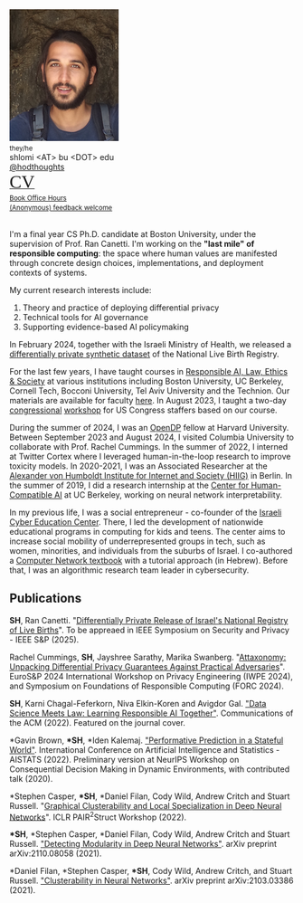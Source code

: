 <img class="profile-photo" src="static/images/profile.png" />

<div class="contact">
    <small>they/he</small>
    <br />
    <i class="fas fa-envelope fa-2x"></i> shlomi &lt;AT&gt; bu &lt;DOT&gt; edu
    <br />
    <a href="https://twitter.com/hodthoughts"><i class="fab fa-twitter fa-2x"></i>@hodthoughts</a>
    <br />
    <a href="https://www.semanticscholar.org/author/1557572573"><i class="ai ai-semantic-scholar-square ai-2x"></i></a>
    <a href="https://scholar.google.com/citations?user=s_WPt74AAAAJ"><i class="ai ai-google-scholar-square ai-2x"></i></a>
    <a href="https://www.linkedin.com/in/shlomi-hod/"><i class="fab fa-linkedin fa-2x"></i></a>
	<a href="https://drive.google.com/file/d/1e43VAHjGMvHotb0iAwne4PmA2y9db-bK/view?usp=sharing
"><span style="font-size: xx-large; font-family:'Passion One'">CV</span></a>
    <a href="https://github.com/shlomihod"><i class="fab fa-github fa-2x"></i></a>
    <br />
    <small><a href="https://go.hod.xyz/office-hour">Book Office Hours</a></small>
    <br />
    <small><a href="https://www.admonymous.co/shlomi">(Anonymous) feedback welcome</a></small>
</div>

<br/>

I'm a final year CS Ph.D. candidate at Boston University, under the supervision of Prof. Ran Canetti.
I'm working on the **"last mile" of responsible computing**: the space where human values are manifested
through concrete design choices, implementations, and deployment contexts of systems.

My current research interests include:

1. Theory and practice of deploying differential privacy
2. Technical tools for AI governance
3. Supporting evidence-based AI policymaking

In February 2024, together with the Israeli Ministry of Health, we released a [differentially private synthetic dataset](https://birth.dataset.pub) of the National Live Birth Registry.

For the last few years, I have taught courses in [Responsible AI, Law, Ethics & Society](https://learn.responsibly.ai/) at various institutions including Boston University, UC Berkeley, Cornell Tech, Bocconi University, Tel Aviv University and the Technion. Our materials are available for faculty [here](https://teach.responsibly.ai/). In August 2023, I taught a two-day [congressional](https://gov.responsibly.ai/23-congress/) [workshop](https://www.bu.edu/hic/2023/08/30/shlomi-hod-leads-congressional-workshop-on-responsible-ai/) for US Congress staffers based on our course.

During the summer of 2024, I was an [OpenDP](https://opendp.org) fellow at Harvard University. Between September 2023 and August 2024, I visited Columbia University to collaborate with Prof. Rachel Cummings. In the summer of 2022, I interned at Twitter Cortex where I leveraged human-in-the-loop research to improve toxicity models. In 2020-2021, I was an Associated Researcher at the [Alexander von Humboldt Institute for Internet and Society (HIIG)](https://www.hiig.de/en/) in Berlin. In the summer of 2019, I did a research internship at the [Center for Human-Compatible AI](https://humancompatible.ai/) at UC Berkeley, working on neural network interpretability. 

In my previous life, I was a social entrepreneur - co-founder of the [Israeli Cyber Education Center](https://cyber.org.il/about-us-eng/). There, I led the development of nationwide educational programs in computing for kids and teens. The center aims to increase social mobility of underrepresented groups in tech, such as women, minorities, and individuals from the suburbs of Israel. I co-authored a [Computer Network textbook](https://data.cyber.org.il/networks/networks.pdf) with a tutorial approach (in Hebrew). 
Before that, I was an algorithmic research team leader in cybersecurity.

## Publications

**SH**, Ran Canetti. "[Differentially Private Release of Israel's National Registry of Live Births](https://arxiv.org/abs/2405.00267)". To be appreaed in IEEE Symposium on Security and Privacy - IEEE S&P (2025).

Rachel Cummings, **SH**, Jayshree Sarathy, Marika Swanberg. "[Attaxonomy: Unpacking Differential Privacy Guarantees Against Practical Adversaries](https://arxiv.org/abs/2405.01716)". EuroS&P 2024 International Workshop on Privacy Engineering (IWPE 2024), and Symposium on Foundations of Responsible Computing (FORC 2024).

**SH**, Karni Chagal-Feferkorn, Niva Elkin-Koren and Avigdor Gal. ["Data Science Meets Law: Learning Responsible AI Together"](https://cacm.acm.org/magazines/2022/2/258224-data-science-meets-law/fulltext/). Communications of the ACM (2022). Featured on the journal cover.

\*Gavin Brown, **\*SH**, \*Iden Kalemaj. ["Performative Prediction in a Stateful World"](https://arxiv.org/abs/2011.03885). International Conference on Artificial Intelligence and Statistics - AISTATS (2022). Preliminary version at NeurIPS Workshop on Consequential Decision Making in Dynamic Environments, with contributed talk (2020).

\*Stephen Casper, **\*SH**, \*Daniel Filan, Cody Wild, Andrew Critch and Stuart Russell. "[Graphical Clusterability and Local Specialization in Deep Neural Networks](https://openreview.net/pdf?id=HreeeJvkue9)". ICLR PAIR<sup>2</sup>Struct Workshop (2022).

**\*SH**, \*Stephen Casper, \*Daniel Filan, Cody Wild, Andrew Critch and Stuart Russell. ["Detecting Modularity in Deep Neural Networks"](https://arxiv.org/abs/2110.08058). arXiv preprint arXiv:2110.08058 (2021).

\*Daniel Filan, \*Stephen Casper, **\*SH**, Cody Wild, Andrew Critch, and Stuart Russell. ["Clusterability in Neural Networks"](https://arxiv.org/abs/2103.03386). arXiv preprint arXiv:2103.03386 (2021).
